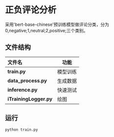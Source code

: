 # 正负评论分析

采用'bert-base-chinese'预训练模型做评论分类，分为0,negative;1,neutral;2,positive;三个类别。

## 文件结构

| 文件名                 | 功能     |
| :--------------------- | -------- |
| **train.py**           | 模型训练 |
| **data_process.py**    | 生成数据 |
| **inference.py**       | 快速测试 |
| **iTrainingLogger.py** | 绘图     |

## 运行
```
python train.py
```
